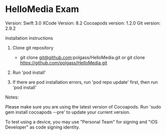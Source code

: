 # HelloMedia Exam

Version: Swift 3.0
XCode Version: 8.2
Cocoapods version: 1.2.0
Git version: 2.9.2

Installation instructions

1. Clone git repository
	- git clone git@github.com:polgass/HelloMedia.git or
	  git clone https://github.com/polgass/HelloMedia.git

2. Run 'pod install'

3. If there are pod installation errors, run 'pod repo update' first, then run 'pod install'

Notes:

Please make sure you are using the latest version of Cocoapods. 
Run 'sudo gem install cocoapods --pre' to update your current version.

To test using a device, you may use "Personal Team" for signing and "iOS Developer" as code signing identity.
